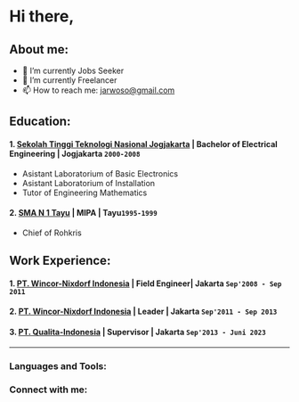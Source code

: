 # Hi there, 
## About me:
- 🔭 I’m currently Jobs Seeker
- 🌱 I’m currently Freelancer
- 📫 How to reach me: jarwoso@gmail.com

## Education:

#### 1. [Sekolah Tinggi Teknologi Nasional Jogjakarta](https://itny.ac.id/) | Bachelor of Electrical Engineering | Jogjakarta `2000-2008`
   - Asistant Laboratorium of Basic Electronics
   - Asistant Laboratorium of Installation
   - Tutor of Engineering Mathematics
 #### 2. [SMA N 1 Tayu](https://sman1tayu.sch.id/) | MIPA | Tayu`1995-1999`
   - Chief of Rohkris

## Work Experience:
#### 1. [PT. Wincor-Nixdorf Indonesia](https://www.dieboldnixdorf.com/) | Field Engineer| Jakarta `Sep'2008 - Sep 2011`
  
#### 2. [PT. Wincor-Nixdorf Indonesia](https://www.dieboldnixdorf.com/) | Leader        | Jakarta `Sep'2011 - Sep 2013`

#### 3. [PT. Qualita-Indonesia](https://qualita-indonesia.com/) | Supervisor    | Jakarta `Sep'2013 - Juni 2023`


---

### Languages and Tools:


### Connect with me:


